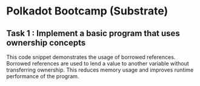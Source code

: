 # Polkadot Bootcamp (Substrate)

## Task 1 : Implement a basic program that uses ownership concepts
This code snippet demonstrates the usage of borrowed references. Borrowed references are used to lend a value to another variable without transferring ownership. This reduces memory usage and improves runtime performance of the program.
